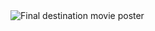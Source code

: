 <div class="image-excerpt">
  					<img src="Sassica/Prototyping-experiments/src/assets/images/final-destination-move.jpg" alt="Final destination movie poster">
  				</div>
